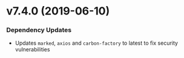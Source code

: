 # v7.4.0 (2019-06-10)
### Dependency Updates
* Updates `marked`, `axios` and `carbon-factory` to latest to fix security vulnerabilities


